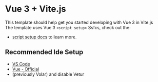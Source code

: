 # Vue 3 + Vite.js

This template should help get you started developing with Vue 3 in Vite.js The template uses Vue 3 `<script setup>` Ssfcs, check out the:

- [script setup docs](https://v3.vuejs.org/api/sfc-script-setup.html#sfc-script-setup) to learn more.

## Recommended Ide Setup

- [VS Code](https://code.visualstudio.com/)
- [Vue - Official](https://marketplace.visualstudio.com/items?itemName=Vue.volar)
- (previously Volar) and disable Vetur